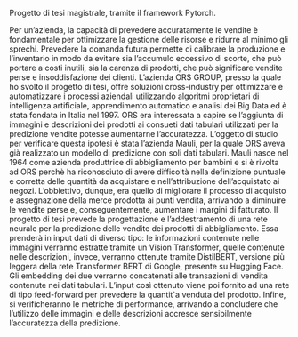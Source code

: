 Progetto di tesi magistrale, tramite il framework Pytorch.

Per un’azienda, la capacità di prevedere accuratamente le vendite è fondamentale per ottimizzare
la gestione delle risorse e ridurre al minimo gli sprechi. Prevedere la domanda futura permette di
calibrare la produzione e l’inventario in modo da evitare sia l’accumulo eccessivo di scorte, che può
portare a costi inutili, sia la carenza di prodotti, che può significare vendite perse e insoddisfazione
dei clienti.
L’azienda ORS GROUP, presso la quale ho svolto il progetto di tesi, offre soluzioni cross-industry
per ottimizzare e automatizzare i processi aziendali utilizzando algoritmi proprietari di intelligenza
artificiale, apprendimento automatico e analisi dei Big Data ed è stata fondata in Italia nel 1997.
ORS era interessata a capire se l’aggiunta di immagini e descrizioni dei prodotti ai consueti dati
tabulari utilizzati per la predizione vendite potesse aumentarne l’accuratezza.
L’oggetto di studio per verificare questa ipotesi è stata l’azienda Mauli, per la quale ORS aveva
già realizzato un modello di predizione con soli dati tabulari. Mauli nasce nel 1964 come azienda
produttrice di abbigliamento per bambini e si è rivolta ad ORS perchè ha riconosciuto di avere
difficoltà nella definizione puntuale e corretta delle quantità da acquistare e nell’attribuzione
dell’acquistato ai negozi. L’obbiettivo, dunque, era quello di migliorare il processo di acquisto
e assegnazione della merce prodotta ai punti vendita, arrivando a diminuire le vendite perse e,
conseguentemente, aumentare i margini di fatturato.
Il progetto di tesi prevede la progettazione e l’addestramento di una rete neurale per la predizione
delle vendite dei prodotti di abbigliamento. Essa prenderà in input dati di diverso tipo: le informazioni
contenute nelle immagini verranno estratte tramite un Vision Transformer, quelle contenute
nelle descrizioni, invece, verranno ottenute tramite DistilBERT, versione più leggera della rete
Transformer BERT di Google, presente su Hugging Face. Gli embedding dei due verranno concatenati
alle transazioni di vendita contenute nei dati tabulari. L’input così ottenuto viene poi
fornito ad una rete di tipo feed-forward per prevedere la quantit`a venduta del prodotto. Infine, si
verificheranno le metriche di performance, arrivando a concludere che l’utilizzo delle immagini e
delle descrizioni accresce sensibilmente l’accuratezza della predizione.

